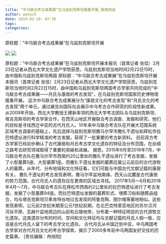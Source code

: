 ```yaml
---
title: “中乌联合考古成果展”在乌兹别克斯坦隆重开展_陕西频道
author: wetech
date: 2019-02-24- 07:36
tags: 
categories: 
---
```

原标题：“中乌联合考古成果展”在乌兹别克斯坦开展
<!-- more -->
                
<img align="center" border="0" src="http://p0.ifengimg.com/a/2019_09/97817976f1e966d_size92_w400_h300.jpg" />
                
<img align="center" border="0" src="http://p2.ifengimg.com/a/2016/0810/204c433878d5cf9size1_w16_h16.png" />
            
原标题：“中乌联合考古成果展”在乌兹别克斯坦开展本报讯（首席记者 张佳）2月23日记者从西北大学文化遗产学院获悉，乌兹别克斯坦当地时间2月22日15时，由中国和乌兹别克斯坦两国
原标题：“中乌联合考古成果展”在乌兹别克斯坦开展
本报讯（首席记者 张佳）2月23日记者从西北大学文化遗产学院获悉，乌兹别克斯坦当地时间2月22日15时，由中国和乌兹别克斯坦两国考古学家共同完成的“中乌联合考古成果展——月氏与康居的考古发现”，在乌兹别克斯坦国家历史博物馆隆重开展。
这次中乌联合考古成果展分为“康居文化的考古发现”和“月氏文化的考古发现”两个单元，通过展览向国际社会展示中乌考古合作研究的阶段性新成果。
从2009年开始，西北大学教授王建新率领的西北大学考古团队与乌兹别克斯坦、塔吉克斯坦的考古学家合作，在西天山地区开展联合考古调查、发掘和研究，他们的目标是寻找西迁中亚的古代月氏人。10年来中乌联合考古队在开展大范围系统区域考古调查的基础上，先后选择乌兹别克斯坦撒马尔罕市撒扎干遗址和拜松市拉巴特遗址进行科学精准的考古发掘，获得了一批重要的考古新资料。
目前双方考古学家已经初步确认了古代康居和月氏考古学文化遗存的特征及分布范围，在丝绸之路考古研究领域取得了重要的突破和进展。
据悉，2015年9月至2016年7月，中乌联合考古队在撒马尔罕市西南约20公里处的撒扎干遗址进行了考古发掘，发掘了小型墓葬5座、大型墓葬1座。而撒扎干遗址发掘的墓葬应属公元前后的古代游牧人的墓葬。从年代、分布地域和文化特征看，它们可能与中国古代文献记载的康居有关。
撒扎干遗址的考古发现表明，撒马尔罕盆地南缘、西天山北麓是古代康居的势力范围，古代月氏人的遗存应在更南的区域去寻找。
2017年5月～6月和2018年4月～7月，中乌联合考古队在拜松市西南约2公里处的拉巴特遗址进行了考古发掘，发掘了小型墓葬94座。而拉巴特遗址发掘的墓葬形式、埋葬习俗和随葬品组合，均与塔吉克斯坦贝希肯特谷地过去发现的阿鲁克陶、图尔喀等墓地相似。这些发现表明，公元前2世纪末期至公元1世纪前期，在北巴克特里亚地区的苏尔汉河河谷平原、瓦赫什盆地周边的山前和丘陵地带，分布着一种特征明显的古代游牧文化遗存。这类遗存分布的时间、空间和文化特征均与文献记载的月氏人相一致，应该是古代月氏人留下的考古学文化遗存。
古代月氏从中国迁到中亚，中乌两国考古学家对古代月氏文化的考古学探索，揭示了2000多年前中乌两国友好交往的历史篇章。
[责任编辑：冉旭阳]
            
